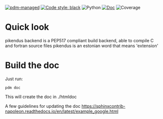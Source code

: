 [![pdm-managed](https://img.shields.io/badge/pdm-managed-blueviolet)](https://dev.to/frostming/a-review-pipenv-vs-poetry-vs-pdm-39b4)
[![Code style: black](https://img.shields.io/badge/code%20style-black-000000.svg)](https://github.com/psf/black)
![Python](https://img.shields.io/badge/python-3.8-green)
[![Doc](https://ydethe.gitlab.io/pikendus-backend/doc_badge.svg)](https://ydethe.gitlab.io/pikendus-backend/)
![Coverage](https://ydethe.gitlab.io/pikendus-backend/cov_badge.svg)

# Quick look

pikendus backend is a PEP517 compliant build backend, able to compile C and fortran source files
pikendus is an estonian word that means 'extension'

# Build the doc

Just run:

    pdm doc

This will create the doc in ./htmldoc

A few guidelines for updating the doc
https://sphinxcontrib-napoleon.readthedocs.io/en/latest/example_google.html
